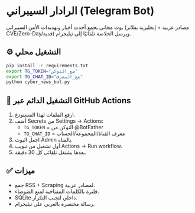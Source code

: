 # الرادار السيبراني (Telegram Bot)

بوت مجاني يجمع أحدث أخبار وتهديدات الأمن السيبراني (مصادر عربية + إنجليزية بفلاتر CVE/Zero-Day/فدية) ويرسل الخلاصة تلقائيًا إلى تيليجرام.

## ⚙️ التشغيل محلي
```bash
pip install -r requirements.txt
export TG_TOKEN="ضع_التوكن"
export TG_CHAT_ID="ضع_المعرف"
python cyber_news_bot.py
```

## 🚀 التشغيل الدائم عبر GitHub Actions
1. ارفع الملفات لهذا المستودع.
2. أضف Secrets من Settings → Actions:
   - `TG_TOKEN` = التوكن من @BotFather
   - `TG_CHAT_ID` = معرف القناة/المجموعة/الحساب
3. اجعل البوت Admin بالقناة.
4. أول تشغيل من تبويب Actions → Run workflow.
5. بعدها يشتغل تلقائي كل 30 دقيقة.

## ✅ ميزات
- جمع RSS + Scraping لمصادر عربية.
- فلترة بالكلمات المفتاحية لمنع الضوضاء.
- SQLite داخلي لتجنب التكرار.
- رسالة مختصرة بالعربي على تيليجرام.
